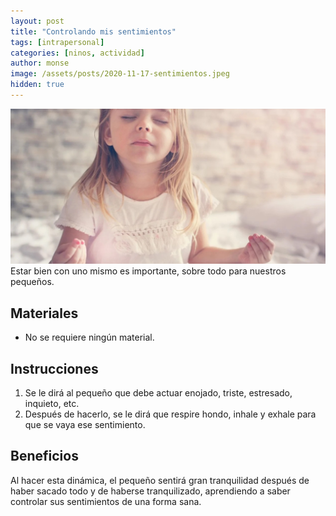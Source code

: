 ```yaml
---
layout: post
title: "Controlando mis sentimientos"
tags: [intrapersonal]
categories: [ninos, actividad]
author: monse
image: /assets/posts/2020-11-17-sentimientos.jpeg
hidden: true
---
```

![Actividad de sentimientos](/assets/posts/2020-11-17-sentimientos.jpeg)<br/>
Estar bien con uno mismo es importante, sobre todo para nuestros pequeños. 

## Materiales 
- No se requiere ningún material.

## Instrucciones 
1. Se le dirá al pequeño que debe actuar enojado, triste, estresado, inquieto, etc. 
2. Después de hacerlo, se le dirá que respire hondo, inhale y exhale para que se vaya ese sentimiento.

## Beneficios 
Al hacer esta dinámica, el pequeño sentirá gran tranquilidad después de haber sacado todo y de haberse tranquilizado, aprendiendo a saber controlar sus sentimientos de una forma sana.